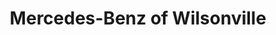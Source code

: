 ---
title: "Mercedes-Benz of Wilsonville"
url: /wilsonville/mercedes-benz-of-wilsonville-southwest-parkway-avenue/
shop: car
---